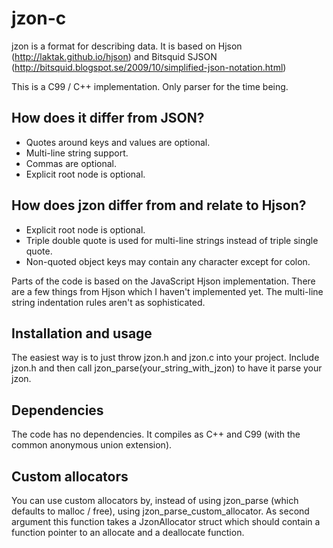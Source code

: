 jzon-c
======

jzon is a format for describing data. It is based on Hjson (http://laktak.github.io/hjson) and Bitsquid SJSON (http://bitsquid.blogspot.se/2009/10/simplified-json-notation.html)

This is a C99 / C++ implementation. Only parser for the time being.

## How does it differ from JSON?

- Quotes around keys and values are optional.
- Multi-line string support.
- Commas are optional.
- Explicit root node is optional.

## How does jzon differ from and relate to Hjson?

- Explicit root node is optional.
- Triple double quote is used for multi-line strings instead of triple single quote.
- Non-quoted object keys may contain any character except for colon.

Parts of the code is based on the JavaScript Hjson implementation. There are a few things from Hjson which I haven't implemented yet. The multi-line string indentation rules aren't as sophisticated.

## Installation and usage

The easiest way is to just throw jzon.h and jzon.c into your project. Include jzon.h and then call jzon_parse(your_string_with_jzon) to have it parse your jzon.

## Dependencies

The code has no dependencies. It compiles as C++ and C99 (with the common anonymous union extension).

## Custom allocators

You can use custom allocators by, instead of using jzon_parse (which defaults to malloc / free), using jzon_parse_custom_allocator. As second argument this function takes a JzonAllocator struct which should contain a function pointer to an allocate and a deallocate function.
